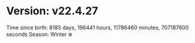 # Version: v22.4.27
Time since birth: 8185 days, 196441 hours, 11786460 minutes, 707187600 seconds
Season: Winter ❄️
